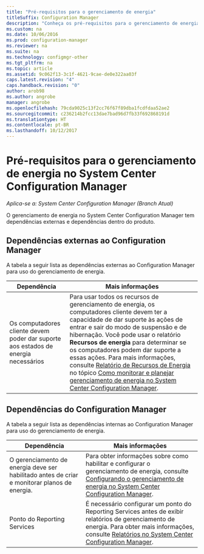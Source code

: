 ```yaml
---
title: "Pré-requisitos para o gerenciamento de energia"
titleSuffix: Configuration Manager
description: "Conheça os pré-requisitos para o gerenciamento de energia no System Center Configuration Manager."
ms.custom: na
ms.date: 10/06/2016
ms.prod: configuration-manager
ms.reviewer: na
ms.suite: na
ms.technology: configmgr-other
ms.tgt_pltfrm: na
ms.topic: article
ms.assetid: 9c062f13-3c1f-4621-9cae-de0e322aa03f
caps.latest.revision: "4"
caps.handback.revision: "0"
author: arob98
ms.author: angrobe
manager: angrobe
ms.openlocfilehash: 79cda9025c13f2cc76f67f89dba1fcdfdaa52ae2
ms.sourcegitcommit: c236214b2fcc13dae7bad96d7fb33f692868191d
ms.translationtype: HT
ms.contentlocale: pt-BR
ms.lasthandoff: 10/12/2017
---
```

# <a name="prerequisites-for-power-management-in-system-center-configuration-manager"></a>Pré-requisitos para o gerenciamento de energia no System Center Configuration Manager

*Aplica-se a: System Center Configuration Manager (Branch Atual)*

O gerenciamento de energia no System Center Configuration Manager tem dependências externas e dependências dentro do produto.  

## <a name="dependencies-external-to-configuration-manager"></a>Dependências externas ao Configuration Manager  
 A tabela a seguir lista as dependências externas ao Configuration Manager para uso do gerenciamento de energia.  

|Dependência|Mais informações|  
|----------------|----------------------|  
|Os computadores cliente devem poder dar suporte aos estados de energia necessários|Para usar todos os recursos de gerenciamento de energia, os computadores cliente devem ter a capacidade de dar suporte às ações de entrar e sair do modo de suspensão e de hibernação. Você pode usar o relatório **Recursos de energia** para determinar se os computadores podem dar suporte a essas ações. Para mais informações, consulte [Relatório de Recursos de Energia](../../../../core/clients/manage/power/monitor-and-plan-for-power-management.md#BKMK_Capabilites) no tópico [Como monitorar e planejar gerenciamento de energia no System Center Configuration Manager](../../../../core/clients/manage/power/monitor-and-plan-for-power-management.md).|  

## <a name="configuration-manager-dependencies"></a>Dependências do Configuration Manager  
 A tabela a seguir lista as dependências internas ao Configuration Manager para uso do gerenciamento de energia.  

|Dependência|Mais informações|  
|----------------|----------------------|  
|O gerenciamento de energia deve ser habilitado antes de criar e monitorar planos de energia.|Para obter informações sobre como habilitar e configurar o gerenciamento de energia, consulte [Configurando o gerenciamento de energia no System Center Configuration Manager](../../../../core/clients/manage/power/configuring-power-management.md).|  
|Ponto do Reporting Services|É necessário configurar um ponto do Reporting Services antes de exibir relatórios de gerenciamento de energia. Para obter mais informações, consulte [Relatórios no System Center Configuration Manager](../../../../core/servers/manage/reporting.md).|  
